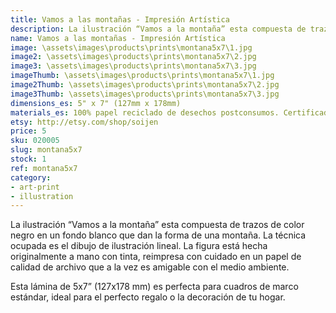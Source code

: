 ```yaml
---
title: Vamos a las montañas - Impresión Artística
description: La ilustración “Vamos a la montaña” esta compuesta de trazos de color negro en un fondo blanco que dan la forma de una montaña. Hecha originalmente a mano con tinta, reimpresa con cuidado en un papel de calidad de archivo que a la vez es amigable con el medio ambiente.
name: Vamos a las montañas - Impresión Artística
image: \assets\images\products\prints\montana5x7\1.jpg
image2: \assets\images\products\prints\montana5x7\2.jpg
image3: \assets\images\products\prints\montana5x7\3.jpg
imageThumb: \assets\images\products\prints\montana5x7\1.jpg
image2Thumb: \assets\images\products\prints\montana5x7\2.jpg
image3Thumb: \assets\images\products\prints\montana5x7\3.jpg
dimensions_es: 5" x 7" (127mm x 178mm)
materials_es: 100% papel reciclado de desechos postconsumos. Certificado FSC.
etsy: http://etsy.com/shop/soijen
price: 5
sku: 020005
slug: montana5x7
stock: 1
ref: montana5x7
category:
- art-print
- illustration
---
```

La ilustración “Vamos a la montaña” esta compuesta de trazos de color negro en un fondo blanco que dan la forma de una montaña. La técnica ocupada es el dibujo de ilustración lineal. La figura está hecha originalmente a mano con tinta, reimpresa con cuidado en un papel de calidad de archivo que a la vez es amigable con el medio ambiente.

Esta lámina de 5x7” (127x178 mm) es perfecta para cuadros de marco estándar, ideal para el perfecto regalo o la decoración de tu hogar.
